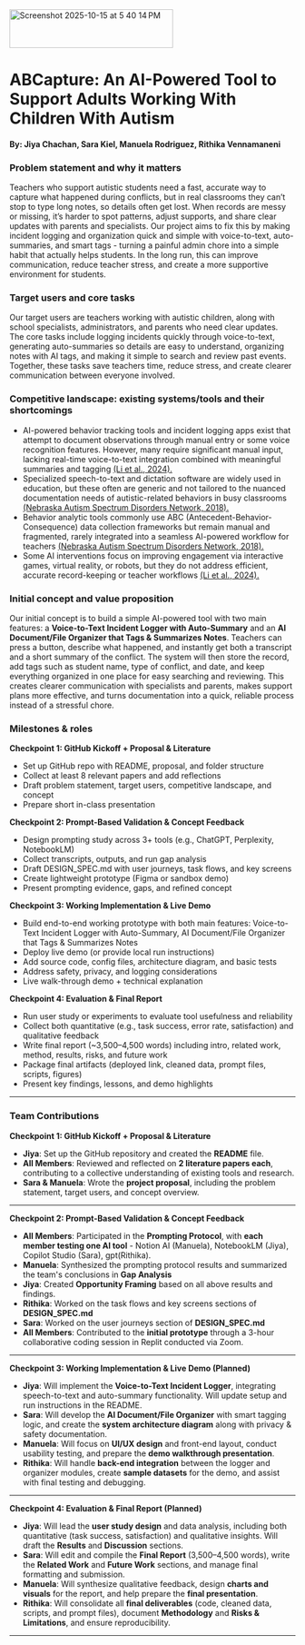 <img width="288" height="68" alt="Screenshot 2025-10-15 at 5 40 14 PM" src="https://github.com/user-attachments/assets/9aac386a-a5ee-4a27-860c-a7a9803059e4" />


# ABCapture: An AI-Powered Tool to Support Adults Working With Children With Autism
#### By: Jiya Chachan, Sara Kiel, Manuela Rodriguez, Rithika Vennamaneni

### Problem statement and why it matters
Teachers who support autistic students need a fast, accurate way to capture what happened during conflicts, but in real classrooms they can’t stop to type long notes, so details often get lost. When records are messy or missing, it’s harder to spot patterns, adjust supports, and share clear updates with parents and specialists. Our project aims to fix this by making incident logging and organization quick and simple with voice-to-text, auto-summaries, and smart tags - turning a painful admin chore into a simple habit that actually helps students. In the long run, this can improve communication, reduce teacher stress, and create a more supportive environment for students.

### Target users and core tasks
Our target users are teachers working with autistic children, along with school specialists, administrators, and parents who need clear updates. <br> 
The core tasks include logging incidents quickly through voice-to-text, generating auto-summaries so details are easy to understand, organizing notes with AI tags, and making it simple to search and review past events. Together, these tasks save teachers time, reduce stress, and create clearer communication between everyone involved.

### Competitive landscape: existing systems/tools and their shortcomings
- AI-powered behavior tracking tools and incident logging apps exist that attempt to document observations through manual entry or some voice recognition features. However, many require significant manual input, lacking real-time voice-to-text integration combined with meaningful summaries and tagging [(Li et al., 2024).](https://www-tandfonline-com.proxy2.library.illinois.edu/doi/full/10.1080/1034912X.2013.846470)
- Specialized speech-to-text and dictation software are widely used in education, but these often are generic and not tailored to the nuanced documentation needs of autistic-related behaviors in busy classrooms [(Nebraska Autism Spectrum Disorders Network, 2018).](https://asdnetwork.unl.edu/virtual-strategies/abc-data/)
- Behavior analytic tools commonly use ABC (Antecedent-Behavior-Consequence) data collection frameworks but remain manual and fragmented, rarely integrated into a seamless AI-powered workflow for teachers [(Nebraska Autism Spectrum Disorders Network, 2018).](https://asdnetwork.unl.edu/virtual-strategies/abc-data/)
- Some AI interventions focus on improving engagement via interactive games, virtual reality, or robots, but they do not address efficient, accurate record-keeping or teacher workflows [(Li et al., 2024).](https://www-tandfonline-com.proxy2.library.illinois.edu/doi/full/10.1080/1034912X.2013.846470)

### Initial concept and value proposition
Our initial concept is to build a simple AI-powered tool with two main features: a **Voice-to-Text Incident Logger with Auto-Summary** and an **AI Document/File Organizer that Tags & Summarizes Notes**. Teachers can press a button, describe what happened, and instantly get both a transcript and a short summary of the conflict. The system will then store the record, add tags such as student name, type of conflict, and date, and keep everything organized in one place for easy searching and reviewing. This creates clearer communication with specialists and parents, makes support plans more effective, and turns documentation into a quick, reliable process instead of a stressful chore.

### Milestones & roles

**Checkpoint 1: GitHub Kickoff + Proposal & Literature**

* Set up GitHub repo with README, proposal, and folder structure
* Collect at least 8 relevant papers and add reflections
* Draft problem statement, target users, competitive landscape, and concept
* Prepare short in-class presentation

**Checkpoint 2: Prompt-Based Validation & Concept Feedback**

* Design prompting study across 3+ tools (e.g., ChatGPT, Perplexity, NotebookLM)
* Collect transcripts, outputs, and run gap analysis
* Draft DESIGN\_SPEC.md with user journeys, task flows, and key screens
* Create lightweight prototype (Figma or sandbox demo)
* Present prompting evidence, gaps, and refined concept

**Checkpoint 3: Working Implementation & Live Demo**

* Build end-to-end working prototype with both main features: Voice-to-Text Incident Logger with Auto-Summary, AI Document/File Organizer that Tags & Summarizes Notes
* Deploy live demo (or provide local run instructions)
* Add source code, config files, architecture diagram, and basic tests
* Address safety, privacy, and logging considerations
* Live walk-through demo + technical explanation

**Checkpoint 4: Evaluation & Final Report**

* Run user study or experiments to evaluate tool usefulness and reliability
* Collect both quantitative (e.g., task success, error rate, satisfaction) and qualitative feedback
* Write final report (\~3,500–4,500 words) including intro, related work, method, results, risks, and future work
* Package final artifacts (deployed link, cleaned data, prompt files, scripts, figures)
* Present key findings, lessons, and demo highlights
---

### Team Contributions

**Checkpoint 1: GitHub Kickoff + Proposal & Literature**
- **Jiya**: Set up the GitHub repository and created the **README** file.  
- **All Members**: Reviewed and reflected on **2 literature papers each**, contributing to a collective understanding of existing tools and research.  
- **Sara & Manuela**: Wrote the **project proposal**, including the problem statement, target users, and concept overview.  

---

**Checkpoint 2: Prompt-Based Validation & Concept Feedback**
- **All Members**: Participated in the **Prompting Protocol**, with **each member testing one AI tool** - Notion AI (Manuela), NotebookLM (Jiya), Copilot Studio (Sara), gpt(Rithika).
- **Manuela**: Synthesized the prompting protocol results and summarized the team's conclusions in **Gap Analysis**
- **Jiya**: Created **Opportunity Framing** based on all above results and findings.
- **Rithika**: Worked on the task flows and key screens sections of **DESIGN_SPEC.md**
- **Sara**: Worked on the user journeys section of **DESIGN_SPEC.md**
- **All Members**: Contributed to the **initial prototype** through a 3-hour collaborative coding session in Replit conducted via Zoom. 

---

**Checkpoint 3: Working Implementation & Live Demo (Planned)**
- **Jiya**: Will implement the **Voice-to-Text Incident Logger**, integrating speech-to-text and auto-summary functionality. Will update setup and run instructions in the README.  
- **Sara**: Will develop the **AI Document/File Organizer** with smart tagging logic, and create the **system architecture diagram** along with privacy & safety documentation.  
- **Manuela**: Will focus on **UI/UX design** and front-end layout, conduct usability testing, and prepare the **demo walkthrough presentation**.  
- **Rithika**: Will handle **back-end integration** between the logger and organizer modules, create **sample datasets** for the demo, and assist with final testing and debugging.  

---

**Checkpoint 4: Evaluation & Final Report (Planned)**
- **Jiya**: Will lead the **user study design** and data analysis, including both quantitative (task success, satisfaction) and qualitative insights. Will draft the **Results** and **Discussion** sections.  
- **Sara**: Will edit and compile the **Final Report** (3,500–4,500 words), write the **Related Work** and **Future Work** sections, and manage final formatting and submission.  
- **Manuela**: Will synthesize qualitative feedback, design **charts and visuals** for the report, and help prepare the **final presentation**.  
- **Rithika**: Will consolidate all **final deliverables** (code, cleaned data, scripts, and prompt files), document **Methodology** and **Risks & Limitations**, and ensure reproducibility.  

---
